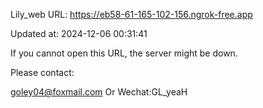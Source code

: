 Lily_web URL: https://eb58-61-165-102-156.ngrok-free.app

Updated at: 2024-12-06 00:31:41

If you cannot open this URL, the server might be down.

Please contact: 

goley04@foxmail.com Or Wechat:GL_yeaH